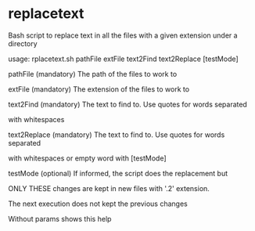 # replacetext
Bash script to replace text in all the files with a given extension under a directory

<p>usage: rplacetext.sh pathFile extFile text2Find text2Replace [testMode]</p>
<p><t>  pathFile     (mandatory) The path of the files to work to</p>
<p>  extFile      (mandatory) The extension of the files to work to</p>
<p>  text2Find    (mandatory) The text to find to. Use quotes for words separated</p>
<p>               with whitespaces</p>
<p>  text2Replace (mandatory) The text to find to. Use quotes for words separated</p>
<p>               with whitespaces or empty word with [testMode]</p>
<p>  testMode     (optional)  If informed, the script does the replacement but</p>
<p>               ONLY THESE changes are kept in new files with '.2' extension.</p>
<p>               The next execution does not kept the previous changes</p>
<p>  </p>
<p>  Without params shows this help</p>
